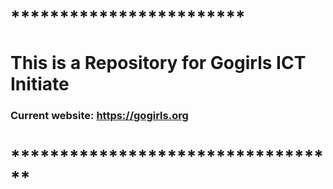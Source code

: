# ************************
# This is a Repository for Gogirls ICT Initiate
### Current website: https://gogirls.org
# **********************************